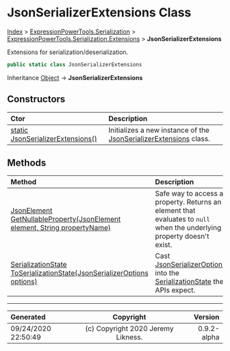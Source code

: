 ﻿# JsonSerializerExtensions Class

[Index](../index.md) > [ExpressionPowerTools.Serialization](ExpressionPowerTools.Serialization.a.md) > [ExpressionPowerTools.Serialization.Extensions](ExpressionPowerTools.Serialization.Extensions.n.md) > **JsonSerializerExtensions**

Extensions for serialization/deserialization.

```csharp
public static class JsonSerializerExtensions
```

Inheritance [Object](https://docs.microsoft.com/dotnet/api/system.object) → **JsonSerializerExtensions**

## Constructors

| Ctor | Description |
| :-- | :-- |
| [static JsonSerializerExtensions()](ExpressionPowerTools.Serialization.Extensions.JsonSerializerExtensions.ctor.md#static-jsonserializerextensions) | Initializes a new instance of the [JsonSerializerExtensions](ExpressionPowerTools.Serialization.Extensions.JsonSerializerExtensions.cs.md) class. |
## Methods

| Method | Description |
| :-- | :-- |
| [JsonElement GetNullableProperty(JsonElement element, String propertyName)](ExpressionPowerTools.Serialization.Extensions.JsonSerializerExtensions.GetNullableProperty.m.md) | Safe way to access a property. Returns an element that evaluates to `null` when the underlying property doesn't exist. |
| [SerializationState ToSerializationState(JsonSerializerOptions options)](ExpressionPowerTools.Serialization.Extensions.JsonSerializerExtensions.ToSerializationState.m.md) | Cast [JsonSerializerOptions](https://docs.microsoft.com/dotnet/api/system.text.json.jsonserializeroptions) into the [SerializationState](ExpressionPowerTools.Serialization.Serializers.SerializationState.cs.md) the APIs expect. |

---

| Generated | Copyright | Version |
| :-- | :-: | --: |
| 09/24/2020 22:50:49 | (c) Copyright 2020 Jeremy Likness. | 0.9.2-alpha |
